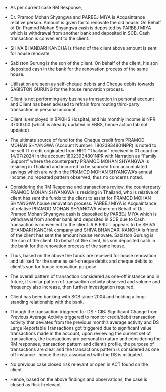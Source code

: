 -	As per current case RM Response,

-	Dr. Pramod Mohan Shyangwa and PARBEJ MIYA is Acquaintance relative person. Amount is given for to renovate the old house. On Behalf of Dr. Pramod Mohan Shyangwa cash is deposited by PARBEJ MIYA which is withdrawal from another bank and deposited in SCB. Cash transaction is convenient to the client.

-	SHIVA BHANDARI KANCHA is friend of the client above amount is sent for house renovate  

-	Sabiston Gurung is the son of the client. On behalf of the client, his son deposited cash in the bank for the renovation process of the same house.
-	Utilisation are seen as self-cheque debits and Cheque debits towards SABISTON GURUNG for the house renovation process.
-	Client is not performing any business transaction in personal account and Client has been advised to refrain from routing third-party transaction in personal account.
-	Client is employed in BPKIHS Hospital, and his monthly income is NPR 37000.00 (which is already updated in EBBS, hence action tab not updated)
-	The ultimate source of fund for the Cheque credit from PRAMOD MOHAN SHYANGWA (Account Number: 18023934801NPR) is noted to be self IT credit originated from HRG “Thailand” received in 01 count on 14/07/2024 in the account 18023934801NPR with Narration as “Family Support” where the counterparty PRAMOD MOHAN SHYANGWA is residing in Thailand and incurred to be sourced from accumulated savings which are within the PRAMOD MOHAN SHYANGWA’s annual income, no repeated pattern observed, thus no concerns noted.

-	Considering the RM Response and transactions review, the counterparty PRAMOD MOHAN SHYANGWA is residing in Thailand, who is relative of client has sent the funds to the client to assist for PRAMOD MOHAN SHYANGWA house renovation process. PARBEJ MIYA is Acquaintance of relative PRAMOD MOHAN SHYANGWA where on Behalf of Dr. Pramod Mohan Shyangwa cash is deposited by PARBEJ MIYA which is withdrawal from another bank and deposited in SCB due to Cash transaction is convenient to the client. R.B.FRUIT appears to be SHIVA BHANDARI KANCHA company and SHIVA BHANDARI KANCHA is friend of the client has sent the amount house renovate. Sabiston Gurung is the son of the client. On behalf of the client, his son deposited cash in the bank for the renovation process of the same house.

-	Thus, based on the above the funds are received for house renovation and utilised for the same as self-cheque debits and cheque debits to client’s son for house renovation purpose.

-	The overall pattern of transaction considered as one-off instance and in future, if similar pattern of transaction activity observed and volume and frequency also increase, then further investigation required.    

-	Client has been banking with SCB since 2004 and holding a long-standing relationship with the bank. 

-	Though the transaction triggered for DS - CIB: Significant Change from Previous Average Activity triggered to monitor credit/debit transaction activity that deviates from the previous month’s average activity and DS Large Reportable Transactions got triggered due to significant value transactions made in the account, upon reviewing the current set of transactions, the transactions are personal in nature and considering the RM responses, transaction pattern and client’s profile, the purpose of transactions are clear and the transactions pattern is considered as one off instance . hence the risk associated with the DS is mitigated.

-	No previous case closed risk relevant or open in ACT found on the client.

-	 Hence, based on the above findings and observations, the case is closed as Risk Irrelevant
